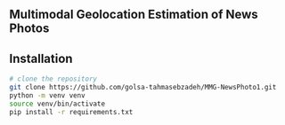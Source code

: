 ## Multimodal Geolocation Estimation of News Photos

## Installation

``` bash
# clone the repository
git clone https://github.com/golsa-tahmasebzadeh/MMG-NewsPhoto1.git
python -m venv venv
source venv/bin/activate
pip install -r requirements.txt
```
